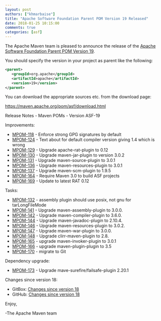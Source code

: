 ```yaml
---
layout: post
authors: ["khmarbaise"]
title: "Apache Software Foundation Parent POM Version 19 Released"
date: 2018-01-25 10:15:00
comments: true
categories: [asf]
---
```

The Apache Maven team is pleased to announce the release of the 
[Apache Software Foundation Parent POM Version 19](https://maven.apache.org/pom/asf/).

You should specify the version in your project as parent like the following:

```xml
<parent>
   <groupId>org.apache</groupId>
   <artifactId>apache</artifactId>
   <version>19</version>
</parent>
```
You can download the appropriate sources etc. from the download page:

https://maven.apache.org/pom/asf/download.html


<!-- more -->

Release Notes - Maven POMs - Version ASF-19

Improvements:

 * [MPOM-118](https://issues.apache.org/jira/browse/MPOM-118) - Enforce strong GPG signatures by default
 * [MPOM-124](https://issues.apache.org/jira/browse/MPOM-124) - Text about for default compiler version giving 1.4 which is wrong
 * [MPOM-129](https://issues.apache.org/jira/browse/MPOM-129) - Upgrade apache-rat-plugin to 0.12
 * [MPOM-130](https://issues.apache.org/jira/browse/MPOM-130) - Upgrade maven-jar-plugin to version 3.0.2
 * [MPOM-131](https://issues.apache.org/jira/browse/MPOM-131) - Upgrade maven-source-plugin to 3.0.1
 * [MPOM-136](https://issues.apache.org/jira/browse/MPOM-136) - Upgrade maven-resources-plugin to 3.0.1
 * [MPOM-137](https://issues.apache.org/jira/browse/MPOM-137) - Upgrade maven-scm-plugin to 1.9.5
 * [MPOM-164](https://issues.apache.org/jira/browse/MPOM-164) - Require Maven 3.0 to build ASF projects
 * [MPOM-169](https://issues.apache.org/jira/browse/MPOM-169) - Update to latest RAT 0.12

Tasks:

 * [MPOM-132](https://issues.apache.org/jira/browse/MPOM-132) - assembly plugin should use posix, not gnu for tarLongFileMode
 * [MPOM-141](https://issues.apache.org/jira/browse/MPOM-141) - Upgrade maven-assembly-plugin to 3.0.0.
 * [MPOM-142](https://issues.apache.org/jira/browse/MPOM-142) - Upgrade maven-compiler-plugin to 3.6.0.
 * [MPOM-144](https://issues.apache.org/jira/browse/MPOM-144) - Upgrade maven-javadoc-plugin to 2.10.4.
 * [MPOM-146](https://issues.apache.org/jira/browse/MPOM-146) - Upgrade maven-resources-plugin to 3.0.2.
 * [MPOM-147](https://issues.apache.org/jira/browse/MPOM-147) - Upgrade maven-war-plugin to 3.0.0.
 * [MPOM-148](https://issues.apache.org/jira/browse/MPOM-148) - Upgrade clirr-maven-plugin to 2.8.
 * [MPOM-165](https://issues.apache.org/jira/browse/MPOM-165) - upgrade maven-invoker-plugin to 3.0.1
 * [MPOM-166](https://issues.apache.org/jira/browse/MPOM-166) - upgrade maven-plugin-plugin to 3.5
 * [MPOM-170](https://issues.apache.org/jira/browse/MPOM-170) - migrate to Git
 
Dependency upgrade:

 * [MPOM-173](https://issues.apache.org/jira/browse/MPOM-173) - Upgrade mave-surefire/failsafe-plugin 2.20.1

Changes since version 18:

 * GitBox: [Changes since version 18][change-18]
 * GitHub: [Changes since version 18][change-github-18]


Enjoy,
    
-The Apache Maven team

[change-18]: https://gitbox.apache.org/repos/asf?p=maven-apache-parent.git;a=blobdiff;f=pom.xml;hb=apache-19;hpb=apache-18
[change-github-18]: https://github.com/apache/maven-apache-parent/compare/apache-18...apache-19

